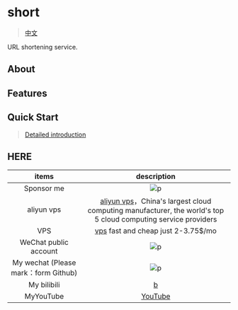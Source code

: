 # short
> [中文](./README-cn.md)

URL shortening service.
## About
## Features
## Quick Start
> [Detailed introduction](https://github.com/googege/GOFamily/blob/master/%E9%A1%B9%E7%9B%AE/%E9%AB%98%E6%80%A7%E8%83%BD%E7%9F%AD%E9%93%BE%E6%8E%A5%E6%9C%8D%E5%8A%A1.md)

## HERE
|items|description|
|:---:|:---:|
|Sponsor me|![p](https://raw.githubusercontent.com/basicExploration/Demos/master/donate.png)|
|aliyun vps|[aliyun vps](https://www.aliyun.com/minisite/goods?userCode=ol87kpmz)，China's largest cloud computing manufacturer, the world's top 5 cloud computing service providers|
|VPS|[vps](https://app.cloudcone.com/?ref=2525) fast and cheap just 2-3.75$/mo|
|WeChat public account|![p](https://raw.githubusercontent.com/googege/GOFamily/master/joinUsW.jpg)|
|My wechat (Please mark：form Github)|![p](https://raw.githubusercontent.com/googege/GOFamily/master/me.jpeg)|
|My bilibili|[b](https://space.bilibili.com/23170151)|
|MyYouTube|[YouTube](https://www.youtube.com/channel/UCM_-pFgD_HZDGD0yxfzguRQ?view_as=subscriber)|
